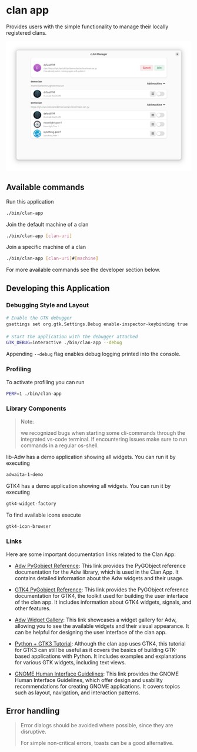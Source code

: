 # clan app

Provides users with the simple functionality to manage their locally registered clans.

![app-preview](screenshots/image.png)

## Available commands

Run this application

```bash
./bin/clan-app
```

Join the default machine of a clan

```bash
./bin/clan-app [clan-uri]
```

Join a specific machine of a clan

```bash
./bin/clan-app [clan-uri]#[machine]
```

For more available commands see the developer section below.

## Developing this Application

### Debugging Style and Layout

```bash
# Enable the GTK debugger
gsettings set org.gtk.Settings.Debug enable-inspector-keybinding true

# Start the application with the debugger attached
GTK_DEBUG=interactive ./bin/clan-app --debug
```

Appending `--debug` flag enables debug logging printed into the console.

### Profiling

To activate profiling you can run

```bash
PERF=1 ./bin/clan-app
```

### Library Components

> Note:
>
> we recognized bugs when starting some cli-commands through the integrated vs-code terminal.
> If encountering issues make sure to run commands in a regular os-shell.

lib-Adw has a demo application showing all widgets. You can run it by executing

```bash
adwaita-1-demo
```

GTK4 has a demo application showing all widgets. You can run it by executing

```bash
gtk4-widget-factory
```

To find available icons execute

```bash
gtk4-icon-browser
```

### Links

Here are some important documentation links related to the Clan App:

- [Adw PyGobject Reference](http://lazka.github.io/pgi-docs/index.html#Adw-1): This link provides the PyGObject reference documentation for the Adw library, which is used in the Clan App. It contains detailed information about the Adw widgets and their usage.

- [GTK4 PyGobject Reference](http://lazka.github.io/pgi-docs/index.html#Gtk-4.0): This link provides the PyGObject reference documentation for GTK4, the toolkit used for building the user interface of the clan app. It includes information about GTK4 widgets, signals, and other features.

- [Adw Widget Gallery](https://gnome.pages.gitlab.gnome.org/libadwaita/doc/main/widget-gallery.html): This link showcases a widget gallery for Adw, allowing you to see the available widgets and their visual appearance. It can be helpful for designing the user interface of the clan app.

- [Python + GTK3 Tutorial](https://python-gtk-3-tutorial.readthedocs.io/en/latest/textview.html): Although the clan app uses GTK4, this tutorial for GTK3 can still be useful as it covers the basics of building GTK-based applications with Python. It includes examples and explanations for various GTK widgets, including text views.

- [GNOME Human Interface Guidelines](https://developer.gnome.org/hig/): This link provides the GNOME Human Interface Guidelines, which offer design and usability recommendations for creating GNOME applications. It covers topics such as layout, navigation, and interaction patterns.

## Error handling

> Error dialogs should be avoided where possible, since they are disruptive.
>
> For simple non-critical errors, toasts can be a good alternative.